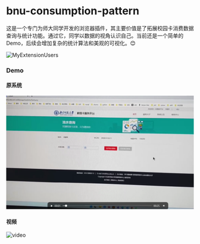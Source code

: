 # bnu-consumption-pattern

这是一个专门为师大同学开发的浏览器插件，其主要价值是了拓展校园卡消费数据查询与统计功能。通过它，同学以数据的视角认识自己。当前还是一个简单的Demo，后续会增加复杂的统计算法和美观的可视化。😊

![MyExtensionUsers](https://visitor-badge.laobi.icu/badge?page_id=bnu-comsuption-pattern&left_text=MyExtensionUsers)


### Demo 

#### 原系统
![orign](images/orign.png)

#### 视频
![video](images/BNU消费查询Helper.gif)